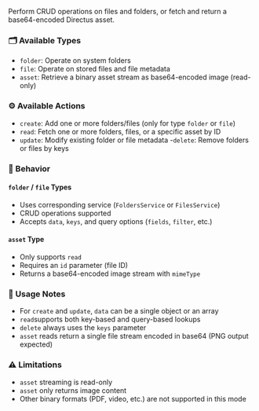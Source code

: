 Perform CRUD operations on files and folders, or fetch and return a base64-encoded Directus asset.

### 🗂️ Available Types

- `folder`: Operate on system folders
- `file`: Operate on stored files and file metadata
- `asset`: Retrieve a binary asset stream as base64-encoded image (read-only)

### ⚙️ Available Actions

- `create`: Add one or more folders/files (only for type `folder` or `file`)
- `read`: Fetch one or more folders, files, or a specific asset by ID
- `update`: Modify existing folder or file metadata -`delete`: Remove folders or files by keys

### 🧭 Behavior

#### `folder` / `file` Types

- Uses corresponding service (`FoldersService` or `FilesService`)
- CRUD operations supported
- Accepts `data`, `keys`, and query options (`fields`, `filter`, etc.)

#### `asset` Type

- Only supports `read`
- Requires an `id` parameter (file ID)
- Returns a base64-encoded image stream with `mimeType`

### 📘 Usage Notes

- For `create` and `update`, `data` can be a single object or an array
- `read`supports both key-based and query-based lookups
- `delete` always uses the `keys` parameter
- `asset` reads return a single file stream encoded in base64 (PNG output expected)

### ⚠️ Limitations

- `asset` streaming is read-only
- `asset` only returns image content
- Other binary formats (PDF, video, etc.) are not supported in this mode
